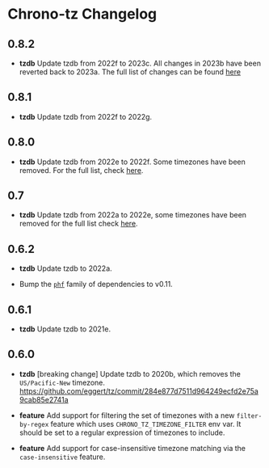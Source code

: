 Chrono-tz Changelog
===================

## 0.8.2

* **tzdb** Update tzdb from 2022f to 2023c. All changes in 2023b have been
    reverted back to 2023a. The full list of changes can be found
    [here](https://mm.icann.org/pipermail/tz-announce/2023-March/000079.html)

## 0.8.1

* **tzdb** Update tzdb from 2022f to 2022g.

## 0.8.0

* **tzdb** Update tzdb from 2022e to 2022f. Some timezones have been removed. For
  the full list, check
  [here](https://mm.icann.org/pipermail/tz-announce/2022-October/000075.html).

## 0.7

* **tzdb** Update tzdb from 2022a to 2022e, some timezones have been removed for
    the full list check
    [here](https://mm.icann.org/pipermail/tz-announce/2022-August/000071.html).

## 0.6.2

* **tzdb** Update tzdb to 2022a.

* Bump the [`phf`](https://github.com/rust-phf/rust-phf) family of dependencies
  to v0.11.

## 0.6.1

* **tzdb** Update tzdb to 2021e.

## 0.6.0

* **tzdb** [breaking change] Update tzdb to 2020b, which removes the `US/Pacific-New` timezone.
  https://github.com/eggert/tz/commit/284e877d7511d964249ecfd2e75a9cab85e2741a

* **feature** Add support for filtering the set of timezones with a new `filter-by-regex` feature
  which uses `CHRONO_TZ_TIMEZONE_FILTER` env var. It should be set to a regular expression of
  timezones to include.

* **feature** Add support for case-insensitive timezone matching via the `case-insensitive`
  feature.
